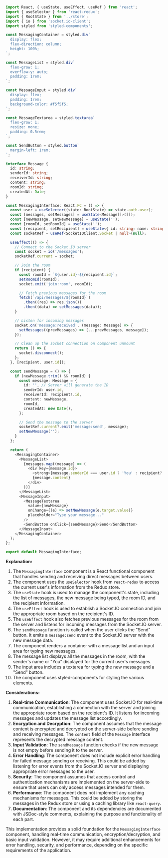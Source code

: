 ```typescript
import React, { useState, useEffect, useRef } from 'react';
import { useSelector } from 'react-redux';
import { RootState } from '../store';
import { io } from 'socket.io-client';
import styled from 'styled-components';

const MessagingContainer = styled.div`
  display: flex;
  flex-direction: column;
  height: 100%;
`;

const MessageList = styled.div`
  flex-grow: 1;
  overflow-y: auto;
  padding: 1rem;
`;

const MessageInput = styled.div`
  display: flex;
  padding: 1rem;
  background-color: #f5f5f5;
`;

const MessageTextarea = styled.textarea`
  flex-grow: 1;
  resize: none;
  padding: 0.5rem;
`;

const SendButton = styled.button`
  margin-left: 1rem;
`;

interface Message {
  id: string;
  senderId: string;
  receiverId: string;
  content: string;
  roomId: string;
  createdAt: Date;
}

const MessagingInterface: React.FC = () => {
  const user = useSelector((state: RootState) => state.auth.user);
  const [messages, setMessages] = useState<Message[]>([]);
  const [newMessage, setNewMessage] = useState('');
  const [roomId, setRoomId] = useState('');
  const [recipient, setRecipient] = useState<{ id: string; name: string } | null>(null);
  const socketRef = useRef<SocketIOClient.Socket | null>(null);

  useEffect(() => {
    // Connect to the Socket.IO server
    const socket = io('/messages');
    socketRef.current = socket;

    // Join the room
    if (recipient) {
      const roomId = `${user.id}-${recipient.id}`;
      setRoomId(roomId);
      socket.emit('join:room', roomId);

      // Fetch previous messages for the room
      fetch(`/api/messages/${roomId}`)
        .then((res) => res.json())
        .then((data) => setMessages(data));
    }

    // Listen for incoming messages
    socket.on('message:received', (message: Message) => {
      setMessages((prevMessages) => [...prevMessages, message]);
    });

    // Clean up the socket connection on component unmount
    return () => {
      socket.disconnect();
    };
  }, [recipient, user.id]);

  const sendMessage = () => {
    if (newMessage.trim() && roomId) {
      const message: Message = {
        id: '', // Server will generate the ID
        senderId: user.id,
        receiverId: recipient!.id,
        content: newMessage,
        roomId,
        createdAt: new Date(),
      };

      // Send the message to the server
      socketRef.current?.emit('message:send', message);
      setNewMessage('');
    }
  };

  return (
    <MessagingContainer>
      <MessageList>
        {messages.map((message) => (
          <div key={message.id}>
            <strong>{message.senderId === user.id ? 'You' : recipient?.name}:</strong>
            {message.content}
          </div>
        ))}
      </MessageList>
      <MessageInput>
        <MessageTextarea
          value={newMessage}
          onChange={(e) => setNewMessage(e.target.value)}
          placeholder="Type your message..."
        />
        <SendButton onClick={sendMessage}>Send</SendButton>
      </MessageInput>
    </MessagingContainer>
  );
};

export default MessagingInterface;
```

**Explanation:**

1. The `MessagingInterface` component is a React functional component that handles sending and receiving direct messages between users.
2. The component uses the `useSelector` hook from `react-redux` to access the current user's information from the Redux store.
3. The `useState` hook is used to manage the component's state, including the list of messages, the new message being typed, the room ID, and the recipient information.
4. The `useEffect` hook is used to establish a Socket.IO connection and join the appropriate room based on the recipient's ID.
5. The `useEffect` hook also fetches previous messages for the room from the server and listens for incoming messages from the Socket.IO server.
6. The `sendMessage` function is called when the user clicks the "Send" button. It emits a `message:send` event to the Socket.IO server with the new message data.
7. The component renders a container with a message list and an input area for typing new messages.
8. The message list displays all the messages in the room, with the sender's name or "You" displayed for the current user's messages.
9. The input area includes a textarea for typing the new message and a "Send" button.
10. The component uses styled-components for styling the various elements.

**Considerations:**

1. **Real-time Communication**: The component uses Socket.IO for real-time communication, establishing a connection with the server and joining the appropriate room based on the recipient's ID. It listens for incoming messages and updates the message list accordingly.
2. **Encryption and Decryption**: The component assumes that the message content is encrypted and decrypted on the server-side before sending and receiving messages. The `content` field of the `Message` interface represents the decrypted message content.
3. **Input Validation**: The `sendMessage` function checks if the new message is not empty before sending it to the server.
4. **Error Handling**: The component does not include explicit error handling for failed message sending or receiving. This could be added by listening for error events from the Socket.IO server and displaying appropriate error messages to the user.
5. **Security**: The component assumes that access control and authentication mechanisms are implemented on the server-side to ensure that users can only access messages intended for them.
6. **Performance**: The component does not implement any caching mechanisms for messages. This could be added by storing the messages in the Redux store or using a caching library like `react-query`.
7. **Documentation**: The component and its dependencies are documented with JSDoc-style comments, explaining the purpose and functionality of each part.

This implementation provides a solid foundation for the `MessagingInterface` component, handling real-time communication, encryption/decryption, and basic input validation. However, it may require additional enhancements for error handling, security, and performance, depending on the specific requirements of the application.